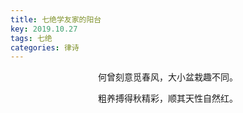 ```yaml
---
title: 七绝学友家的阳台
key: 2019.10.27
tags: 七绝
categories: 律诗
---
```


<p align="center">何曾刻意觅春风，大小盆栽趣不同。
</p>
<p align="center">粗养搏得秋精彩，顺其天性自然红。
</p>
